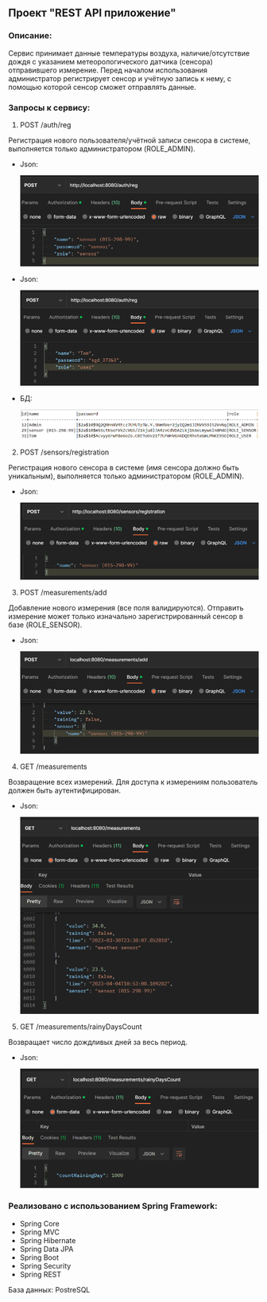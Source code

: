 ## Проект "REST API приложение"
### Описание:
Сервис принимает данные температуры воздуха, наличие/отсутствие дождя с указанием метеорологического датчика (сенсора) отправившего измерение.
Перед началом использования администратор регистрирует сенсор и учётную запись к нему, с помощью которой сенсор сможет отправлять данные. 
### Запросы к сервису:

1) POST /auth/reg

Регистрация нового пользователя/учётной записи сенсора в системе, выполняется только администратором (ROLE_ADMIN).

- Json:

    ![](Screenshots/img1.png)

- Json:

    ![](Screenshots/img6.png)

- БД:

    ![](Screenshots/img7.png)

2) POST /sensors/registration

Регистрация нового сенсора в системе (имя сенсора должно быть уникальным), выполняется только администратором (ROLE_ADMIN).

- Json:

    ![](Screenshots/img2.png)

3) POST /measurements/add

Добавление нового измерения (все поля валидируются).
Отправить измерение может только изначально зарегистрированный сенсор в базе (ROLE_SENSOR).

- Json:

    ![](Screenshots/img3.png)


4) GET /measurements

Возвращение всех измерений. Для доступа к измерениям пользователь должен быть аутентифицирован.

- Json:

    ![](Screenshots/img4.png)


5) GET /measurements/rainyDaysCount

Возвращает число дождливых дней за весь период.

- Json:

    ![](Screenshots/img5.png)


### Реализовано с использованием Spring Framework:
- Spring Core
- Spring MVC
- Spring Hibernate
- Spring Data JPA
- Spring Boot
- Spring Security
- Spring REST

База данных: PostreSQL